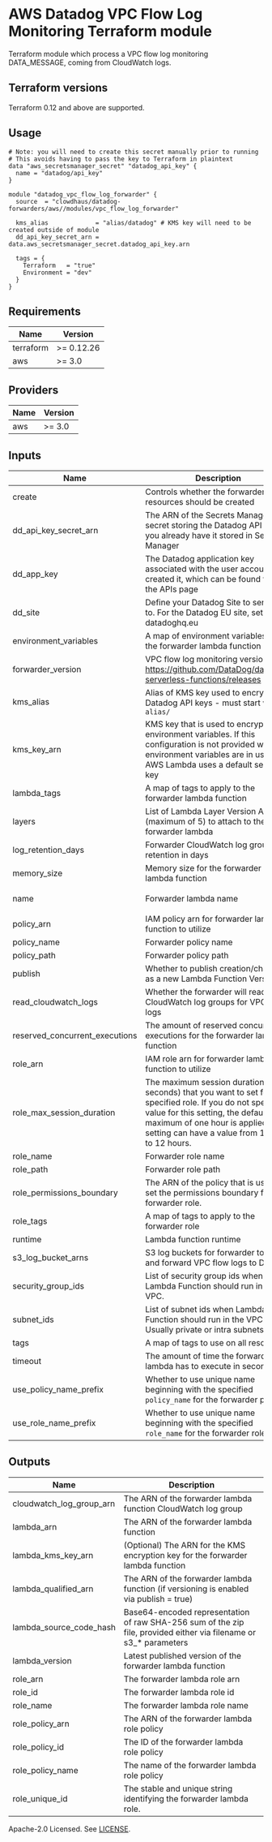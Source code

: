 # AWS Datadog VPC Flow Log Monitoring Terraform module

Terraform module which process a VPC flow log monitoring DATA_MESSAGE, coming from CloudWatch logs.

## Terraform versions

Terraform 0.12 and above are supported.

## Usage

```hcl
# Note: you will need to create this secret manually prior to running
# This avoids having to pass the key to Terraform in plaintext
data "aws_secretsmanager_secret" "datadog_api_key" {
  name = "datadog/api_key"
}

module "datadog_vpc_flow_log_forwarder" {
  source  = "clowdhaus/datadog-forwarders/aws//modules/vpc_flow_log_forwarder"

  kms_alias             = "alias/datadog" # KMS key will need to be created outside of module
  dd_api_key_secret_arn = data.aws_secretsmanager_secret.datadog_api_key.arn

  tags = {
    Terraform   = "true"
    Environment = "dev"
  }
}
```

<!-- BEGINNING OF PRE-COMMIT-TERRAFORM DOCS HOOK -->
## Requirements

| Name | Version |
|------|---------|
| terraform | >= 0.12.26 |
| aws | >= 3.0 |

## Providers

| Name | Version |
|------|---------|
| aws | >= 3.0 |

## Inputs

| Name | Description | Type | Default | Required |
|------|-------------|------|---------|:--------:|
| create | Controls whether the forwarder resources should be created | `bool` | `true` | no |
| dd\_api\_key\_secret\_arn | The ARN of the Secrets Manager secret storing the Datadog API key, if you already have it stored in Secrets Manager | `string` | `""` | no |
| dd\_app\_key | The Datadog application key associated with the user account that created it, which can be found from the APIs page | `string` | `""` | no |
| dd\_site | Define your Datadog Site to send data to. For the Datadog EU site, set to datadoghq.eu | `string` | `"datadoghq.com"` | no |
| environment\_variables | A map of environment variables for the forwarder lambda function | `map(string)` | `{}` | no |
| forwarder\_version | VPC flow log monitoring version - see https://github.com/DataDog/datadog-serverless-functions/releases | `string` | `"3.28.3"` | no |
| kms\_alias | Alias of KMS key used to encrypt the Datadog API keys - must start with `alias/` | `string` | n/a | yes |
| kms\_key\_arn | KMS key that is used to encrypt environment variables. If this configuration is not provided when environment variables are in use, AWS Lambda uses a default service key | `string` | `null` | no |
| lambda\_tags | A map of tags to apply to the forwarder lambda function | `map(string)` | `{}` | no |
| layers | List of Lambda Layer Version ARNs (maximum of 5) to attach to the forwarder lambda | `list(string)` | `[]` | no |
| log\_retention\_days | Forwarder CloudWatch log group retention in days | `number` | `7` | no |
| memory\_size | Memory size for the forwarder lambda function | `number` | `256` | no |
| name | Forwarder lambda name | `string` | `"datadog-vpc-flow-log-forwarder"` | no |
| policy\_arn | IAM policy arn for forwarder lambda function to utilize | `string` | `""` | no |
| policy\_name | Forwarder policy name | `string` | `""` | no |
| policy\_path | Forwarder policy path | `string` | `null` | no |
| publish | Whether to publish creation/change as a new Lambda Function Version | `bool` | `false` | no |
| read\_cloudwatch\_logs | Whether the forwarder will read CloudWatch log groups for VPC flow logs | `bool` | `false` | no |
| reserved\_concurrent\_executions | The amount of reserved concurrent executions for the forwarder lambda function | `number` | `10` | no |
| role\_arn | IAM role arn for forwarder lambda function to utilize | `string` | `""` | no |
| role\_max\_session\_duration | The maximum session duration (in seconds) that you want to set for the specified role. If you do not specify a value for this setting, the default maximum of one hour is applied. This setting can have a value from 1 hour to 12 hours. | `number` | `null` | no |
| role\_name | Forwarder role name | `string` | `""` | no |
| role\_path | Forwarder role path | `string` | `null` | no |
| role\_permissions\_boundary | The ARN of the policy that is used to set the permissions boundary for the forwarder role. | `string` | `null` | no |
| role\_tags | A map of tags to apply to the forwarder role | `map(string)` | `{}` | no |
| runtime | Lambda function runtime | `string` | `"python2.7"` | no |
| s3\_log\_bucket\_arns | S3 log buckets for forwarder to read and forward VPC flow logs to Datadog | `list(string)` | `[]` | no |
| security\_group\_ids | List of security group ids when Lambda Function should run in the VPC. | `list(string)` | `null` | no |
| subnet\_ids | List of subnet ids when Lambda Function should run in the VPC. Usually private or intra subnets. | `list(string)` | `null` | no |
| tags | A map of tags to use on all resources | `map(string)` | `{}` | no |
| timeout | The amount of time the forwarder lambda has to execute in seconds | `number` | `10` | no |
| use\_policy\_name\_prefix | Whether to use unique name beginning with the specified `policy_name` for the forwarder policy | `bool` | `false` | no |
| use\_role\_name\_prefix | Whether to use unique name beginning with the specified `role_name` for the forwarder role | `bool` | `false` | no |

## Outputs

| Name | Description |
|------|-------------|
| cloudwatch\_log\_group\_arn | The ARN of the forwarder lambda function CloudWatch log group |
| lambda\_arn | The ARN of the forwarder lambda function |
| lambda\_kms\_key\_arn | (Optional) The ARN for the KMS encryption key for the forwarder lambda function |
| lambda\_qualified\_arn | The ARN of the forwarder lambda function (if versioning is enabled via publish = true) |
| lambda\_source\_code\_hash | Base64-encoded representation of raw SHA-256 sum of the zip file, provided either via filename or s3\_\* parameters |
| lambda\_version | Latest published version of the forwarder lambda function |
| role\_arn | The forwarder lambda role arn |
| role\_id | The forwarder lambda role id |
| role\_name | The forwarder lambda role name |
| role\_policy\_arn | The ARN of the forwarder lambda role policy |
| role\_policy\_id | The ID of the forwarder lambda role policy |
| role\_policy\_name | The name of the forwarder lambda role policy |
| role\_unique\_id | The stable and unique string identifying the forwarder lambda role. |

<!-- END OF PRE-COMMIT-TERRAFORM DOCS HOOK -->

Apache-2.0 Licensed. See [LICENSE](../../LICENSE).
